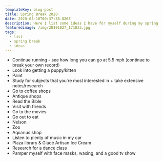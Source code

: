 ```yaml
---
templateKey: blog-post
title: Spring Break 2020
date: 2020-03-10T00:37:38.826Z
description: Here I list some ideas I have for myself during my spring break
featuredimage: /img/20191027_171823.jpg
tags:
  - list
  - spring break
  - ideas
---
```

* Continue running - see how long you can go at 5.5 mph (continue to break your own record)
* Look into getting a puppy/kitten
* Paint
* Study for subjects that you're most interested in + take extensive notes/research
* Go to coffee shops
* Antique shops
* Read the Bible
* Visit with friends
* Go to the movies
* Go out to eat
* Nelson
* Zoo
* Aquarius shop
* Listen to plenty of music in my car
* Plaza library & Glacé Artisan Ice Cream
* Research for a dance class
* Pamper myself with face masks, waxing, and a good tv show
